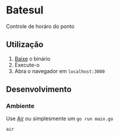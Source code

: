 # Batesul

Controle de horáro do ponto

## Utilização

1. [Baixe](https://github.com/neninja/batesul/releases/latest) o binário
2. Execute-o
3. Abra o navegador em `localhost:3000` 

## Desenvolvimento

### Ambiente

Use [Air](https://github.com/air-verse/air) ou simplesmente um `go run main.go`

```sh
air
```
